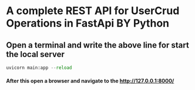 # A complete REST API for UserCrud Operations in FastApi BY Python

## Open a terminal and write the above line for start the local server

``` python
uvicorn main:app --reload
```

#### After this open a browser and navigate to the http://127.0.0.1:8000/